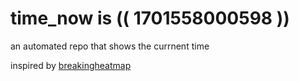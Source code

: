 # time_now is (( 1701558000598 ))

an automated repo that shows the currnent time

inspired by [breakingheatmap](https://github.com/breakingheatmap/breakingheatmap)